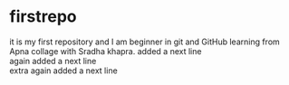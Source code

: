 # firstrepo
it is my first repository and I am beginner in git and GitHub learning from Apna collage with Sradha khapra.
added a next line
<br>
again added a next line
<br>
extra again added a next line
